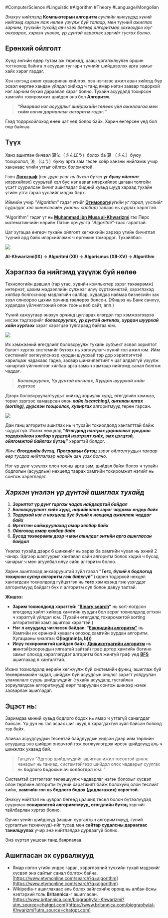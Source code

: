 #ComputerScience #Linguistic #Algorithm #Theory #Language/Mongolian 

_Энэхүү нийтлэлд_ **Компьютерын алгоритм** _сүүлийн жилүүдэд хүний нийгэмд хэрхэн яаж нөлөө үзүүлж буй талаар, мөн түүний ажиллах зарчим, түүхийн тухайд авч үзэх бөгөөд алгоритмаа зохиохдоо юуг анхаарах, хэрхэн үнэлэх, үр дүнтэй хэрэглэх зэргийг тусгах болно._

## Ерөнхий ойлголт

Хүнд энгийн өдөр тутам аж төрөхөд, цааш үргэлжлүүлэн оршин тогтноход байнга л асуудал тулгарч түүнийг шийдвэрлэх арга замыг хайх хэрэг гардаг.

Хэн нэгэнд ажил хуваарилан хийлгэх, хэн нэгнээс ажил аван хийхэд бүр эсвэл өөртөө хандан үйлдэл хийхэд ч танд ямар нэгэн заавар тодорхой нэг зарчим бүхий дараалал хэрэг болно. Тухайн асуудалд тохирсон хамгийн тохиромжит шийдэл энэ бол **Алгоритм**.

> **“_Ямарваа нэг асуудлыг шийдэхийн төлөөх үйл ажиллагаа мөн тийм логик дарааллыг алгоритм гэдэг._”**

Гээд тодорхойлоход өнөө цаг үед болох байх. Харин өнгөрсөн үед бол өөр байлаа.

## Түүх

Ханз ашиглан бичвэл 算法（さんぽう）болох ба 算 （さん）буюу тооцоолол, 法 （ほう）буюу арга зам гэсэн хоёр ханзны нийлэмж учир ханзнаас үгийн утгыг ойлгох боломжтой.

Гэвч [**Логограф**](https://www.britannica.com/topic/logography) _(нэг дүрс үсэг нь бүхэл бүтэн_ **_үг буюу ойлголт_** _илэрхийлэх_) суурьтай хэл бус нэг авиаг илэрхийлэх цагаан толгойн үсэгт суурилсан бичиг ашигладаг бидний хувьд шууд хараад тухайн үгийн утга гарал үүслийг мэдэх бэрх.

Иймийн учир _“Algorithm”_ гэдэг үгийг [**Этимологи**](https://www.britannica.com/topic/etymology)(_үгийн уг гарал, үүслийг судалдаг хэл шинжлэлийн ухааны салбар_) талаас нь судлах хэрэгтэй.

“Algorithm” гэдэг үг нь [**Muhammad ibn Musa al-Khwarizmi**](https://www.britannica.com/biography/al-Khwarizmi) гэх Перс математикчийн нэрийн Латин орчуулга _“Algoritmi”_-гаас гаралтай.

Цаг хугацаа өнгөрч тухайн ойлголт хөгжихийн хэрээр үгийн бичиглэл түүний ард байх илэрхийлэмж ч өргөжин томордог. Тухайлбал:

![](https://miro.medium.com/v2/resize:fit:700/1*BwrjGenwVhS2B7lEg7yeHA.png)

**Al-Khwarizmi(IX) → Algoritmi (XII) → Algorismus (XII-XV) → Algorithm**

## Хэрэглээ ба нийгэмд үзүүлж буй нөлөө

Технологийн дэвшил (гар утас, хувийн компьютер зэрэг төхөөрөмж) интернэт, цахим мэдээллийн сүлжээг илүү хүртээмжтэй, хэрэглэхэд хялбар болгосноор мэдлэгийн салбар, худалдаа наймаа бизнесийн зах зээл олноороо цахим орчинд төвлөрөх болсон. (Жишээ нь Банк санхүү, худалдаа үйлчилгээний олон тооны веб сайт, апп.)

Үүний хажуугаар энэхүү орчинд цугларах өгөгдөл тэр хэмжээгээрээ ихсэж тэдгээрийг **_боловсруулах, үр дүнтэй ангилах, хурдан шуурхай хайн хүртээх_** зэрэг хэрэгцээ тулгараад байгаа юм.

![](https://miro.medium.com/v2/resize:fit:700/1*VKWKEdEYJMMxmL8j8Chimg.png)

Их хэмжээний өгөгдлийг боловсруулж тухайн субъект эсвэл зорилтот бүлэгт хүргэх системийг бүтээх нь хөгжүүлэгч хүний гол ажил юм. Ийм системийг хөгжүүлснээр хурдан шуурхай тэр дор хэрэглэгчтэй харилцаж чадахаас гадна, засвар шинэчлэлтийг ч цаг алдалгүй үзүүлж чанартай үйлчилгээг хялбар арга замын хамтаар нийгэмд санал болгож чаддаг.

> **_Боловсруулах, Үр дүнтэй ангилах, Хурдан шуурхай хайн хүртээх_**

Дээрх боловсруулалтуудыг хийхэд зориулж хурд, өгөгдлийн хэмжээ, төрөл зэргээс хамаарсан олон **_хайх (searching), ангилан ялгах (sorting), дүрслэн тооцоолох, хувиргах_** алгоритмууд төрөн гарсан.

![](https://miro.medium.com/v2/resize:fit:1000/0*V5FXJMGXIwtDbegO.png)

Дан ганц алгоритм ашиглах нь ч тухайн тохиолдолд хангалттай байж чаддаггүй. Ихэнх нөхцөлд **_“Өгөгдөлд нэвтрэх дарааллыг урьдаас тодорхойлон хялбар хурдтай нэвтрэлт хийх, эмх цэгцтэй, ойлгомжтой байлгах бүтэц”_** хэрэгтэй болдог.

_Жич:_ **_Өгөгдлийн бүтэц_**_,_ **_Програмын бүтэц_** _зэрэг ойлголтуудын талаар өөр тусдаа нийтлэлээр нарийн авч үзэх болно._

Нэг үр дүнг үзүүлэх олон тооны арга зам, шийдэл байж болох ч тухайн бодлогын (асуудлын) нөхцөлд таарах хамгийн тохиромжит нэгийг нь сонгож хэрэглэдэг.

## _Хэрхэн үнэлэн үр дүнтэй ашиглах тухайд_

1. **_Зорилтот үр дүнг гаргаж чадах найдвартай байдал_**
2. **_Боловсруулалт хийх хурд, нарийвчлал зэрэг чадамж өндөр байх_**
3. **_Тодорхой нэг л нөхцөлд бус бүхий л нөхцөлд ажиллаж чаддаг байх_**
4. **_Өргөтгөн сайжруулахад амар хялбар байх_**
5. **_Ойлгоход амар хялбар байх_**
6. **_Бусад төхөөрөмж дээр ч мөн ажилдаг энгийн арга ашигласан байдал_**

Үнэлэх тухайд дээрх 6 шинжийг нь харах ба хамгийн чухал нь эхний 2 чанар. Эдгээр шалгуурыг хангавал сайн алгоритм болох хэдий ч бусад чанарыг ч мөн агуулбал илүү сайн алгоритм болно.

Харин ашиглахад анхаарууштай зүйл гэвэл “_Т_**_өгс, бүхий л бодлогод тохирсон супер алгоритм гэж байхгүй_**_”_ (харин тодорхой нөхцөл хангагдсан тохиолдолд гүйцэтгэл нь **төгс** хэмжээнд гэж үзэгддэг алгоритмууд байдаг) бүх л алгоритм сул болон давуу талтай.

**Жишээ:**

- **Зарим тохиолдолд хэрэггүй:** “[**Binary search**](https://cp-algorithms.com/num_methods/binary_search.html)**”** нь sort-логдсон өгөгдөлд хайлт хийхэд хамгийн хурдан бол эсрэг тохиолдолд огтхон ч хэрэггүй үйлдэл юм. (Тухайн өгөгдөлд тохиромжтой sorting алгоритмтай хамт ашиглах хэрэгтэй.)
- **Нэг л асуудалд чиглэсэн байдал**: “[**Евклидийн алгоритм”**](https://www.khanacademy.org/computing/computer-science/cryptography/modarithmetic/a/the-euclidean-algorithm) нь Хамгийн их ерөнхий хуваагч олоход хамгийн хурдан алгоритм. Хугацааны үнэлгээ: **O(log(min(a, b)))**
- **Илүү тохиромжтой шийдэл байх**: [**Дижикстрагийн алгоритм**](https://www.geeksforgeeks.org/dijkstras-shortest-path-algorithm-greedy-algo-7/) нь **ж**интэй(хоорондын ялгаатай зайтай) граф дотор хамгийн богино замыг олоход хэрэглэгддэг алгоритм бол жингүй граф үед [**BFS**](https://www.geeksforgeeks.org/breadth-first-search-or-bfs-for-a-graph/) ашиглахад л хангалттай.

Ихэнх тохиолдолд өөрийн хөгжүүлж буй системийн функц, ашиглаж буй төхөөрөмжийн чадал, шийдэж буй асуудлын онцлог зэрэгт уялдуулан уламжлалт суурь шийдлүүдийг (тухайн асуудалд тусгайлан зориулагдсан алгоритмууд) өөрт тааруулан сонгож шинээр нэмж засварлан ашигладаг.

## Эцэст нь:

Заримдаа миний хувьд бодлого бодох нь ямар ч утгагүй санагддаг байсан. Үр дүн нь гал асаах шиг шууд л харагдахгүй зүйл байсан болоод тэр байх.

Аливаа асуудлуудын төсөөтэй байдлуудын үндсэн дээр ийм төрлийн асуудалд энэ шийдэл оновчтой гэж хөгжүүлэгдэж ирсэн шийдлүүд аль ч шинжлэх ухаанд бий.

> Гагцхүү “Эдгээр шийдлүүдийг ашиглан ижил төсөөтэй шинж чанарыг нь таниад, системтэйгээр шийдэл олох чадварыг суулгах нь **бодлого бодохын ач холбогдол** юм. ”

Системтэй сэтгэлгээг төлөвшүүлж чадварлаг нэгэн болохыг хүсвэл олон төрлийн алгоритм түүний хэрэгжилт байж болохуйц олон төслийг хийж, **хамгийн гол нь бодлого бодох (дадлагажих) хэрэгтэй.**

Энэхүү нийтлэл нь цуврал бөгөөд цаашид төсөл болон бүтээлүүдэд суурилан **сонирхолтой алгоримтмууд, өгөгдлийн бүтэц** зэргийг тайлбарлан хүргэх болно.

Орчин үеийн шийдлүүд (машин сургалтын алгоримтмууд, гүний сургалтын техникүүд)-ийг тусад мөн **сайтар судалсны дараагаас танилцуулах** учир энэ нийтлэлдээ дурдаагүй болно.

Энэ хүртэл уншсан танд баярлалаа.

## **Ашигласан эх сурвалжууд**

- Ямар нэгэн үгийн үндэс гарал, хэрэглээний түүхийн тухай мэдэхийг хүсвэл энэ сайтыг санал болгож байна. [https://www.etymonline.com/search?q=algorithm](https://www.etymonline.com/search?q=algorithm)
- Wikipedia-г ашиглахаас аль болох зайлсхийж оронд нь албан ёсны нэвтэрхий толь **Britannica**-г ашигласан. [https://www.britannica.com/biography/al-Khwarizmi?utm_source=chatgpt.com](https://www.britannica.com/biography/al-Khwarizmi?utm_source=chatgpt.com)

